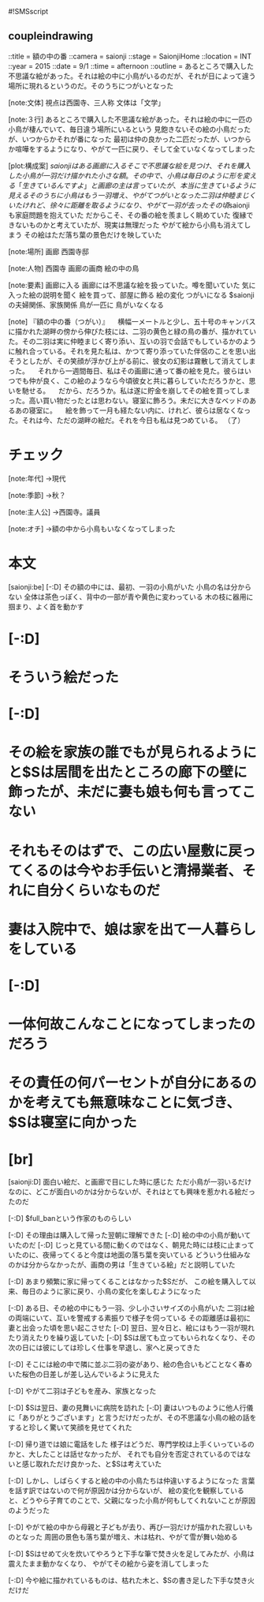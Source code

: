 #!SMSscript

## coupleindrawing

::title = 額の中の番
::camera = saionji
::stage = SaionjiHome
::location = INT
::year = 2015
::date = 9/1
::time = afternoon
::outline = あるところで購入した不思議な絵があった。それは絵の中に小鳥がいるのだが、それが日によって違う場所に現れるというのだ。そのうちにつがいとなった

[note:文体]
視点は西園寺、三人称
文体は「文学」

[note:３行]
あるところで購入した不思議な絵があった。それは絵の中に一匹の小鳥が棲んでいて、毎日違う場所にいるという
見飽きないその絵の小鳥だったが、いつからかそれが番になった
最初は仲の良かった二匹だったが、いつからか喧嘩をするようになり、やがて一匹に戻り、そして全ていなくなってしまった

[plot:構成案]
$saionjiはある画廊に入る
そこで不思議な絵を見つけ、それを購入した
小鳥が一羽だけ描かれた小さな額。その中で、小鳥は毎日のように形を変える
「生きているんですよ」と画廊の主は言っていたが、本当に生きているように見える
そのうちに小鳥はもう一羽増え、やがてつがいとなった
二羽は仲睦まじくいた
けれど、徐々に距離を取るようになり、やがて一羽が去った
その頃$saionjiも家庭問題を抱えていた
だからこそ、その番の絵を羨ましく眺めていた
復縁できないものかと考えていたが、現実は無理だった
やがて絵から小鳥も消えてしまう
その絵はただ落ち葉の景色だけを映していた

[note:場所]
画廊
西園寺邸

[note:人物]
西園寺
画廊の画商
絵の中の鳥

[note:要素]
画廊に入る
画廊には不思議な絵を扱っていた。噂を聞いていた
気に入った絵の説明を聞く
絵を買って、部屋に飾る
絵の変化
つがいになる
$saionjiの夫婦関係、家族関係
鳥が一匹に
鳥がいなくなる

[note]
『額の中の番（つがい）』
　横幅一メートルと少し、五十号のキャンバスに描かれた湖畔の傍から伸びた枝には、二羽の黄色と緑の鳥の番が、描かれていた。その二羽は実に仲睦まじく寄り添い、互いの羽で会話でもしているかのように触れ合っている。それを見た私は、かつて寄り添っていた伴侶のことを思い出そうとしたが、その笑顔が浮かび上がる前に、彼女の幻影は霧散して消えてしまった。
　それから一週間毎日、私はその画廊に通って番の絵を見た。彼らはいつでも仲が良く、この絵のようなら今頃彼女と共に暮らしていただろうかと、思いを馳せる。
　だから、だろうか。私は遂に貯金を崩してその絵を買ってしまった。高い買い物だったとは思わない。寝室に飾ろう。未だに大きなベッドのあるあの寝室に。
　絵を飾って一月も経たない内に、けれど、彼らは居なくなった。それは今、ただの湖畔の絵だ。それを今日も私は見つめている。
（了）

# チェック

[note:年代]
→現代

[note:季節]
→秋？

[note:主人公]
→西園寺。議員

[note:オチ]
→額の中から小鳥もいなくなってしまった

# 本文

[saionji:be]
[-:D]
その額の中には、最初、一羽の小鳥がいた
小鳥の名は分からない
全体は茶色っぽく、背中の一部が青や黄色に変わっている
木の枝に器用に掴まり、よく首を動かす

# [-:D]
# そういう絵だった

# [-:D]
# その絵を家族の誰でもが見られるようにと$Sは居間を出たところの廊下の壁に飾ったが、未だに妻も娘も何も言ってこない
# それもそのはずで、この広い屋敷に戻ってくるのは今やお手伝いと清掃業者、それに自分くらいなものだ
# 妻は入院中で、娘は家を出て一人暮らしをしている

# [-:D]
# 一体何故こんなことになってしまったのだろう
# その責任の何パーセントが自分にあるのかを考えても無意味なことに気づき、$Sは寝室に向かった

# [br]

[saionji:D]
面白い絵だ、と画廊で目にした時に感じた
ただ小鳥が一羽いるだけなのに、どこが面白いのかは分からないが、それはとても興味を惹かれる絵だったのだ

[-:D]
$full_banという作家のものらしい

[-:D]
その理由は購入して帰った翌朝に理解できた
[-:D]
絵の中の小鳥が動いていたのだ
[-:D]
じっと見ている間に動くのではなく、朝見た時には枝に止まっていたのに、夜帰ってくると今度は地面の落ち葉を突いている
どういう仕組みなのかは分からなかったが、画商の男は「生きている絵」だと説明していた

[-:D]
あまり頻繁に家に帰ってくることはなかった$Sだが、
この絵を購入して以来、毎日のように家に戻り、小鳥の変化を楽しむようになった

[-:D]
ある日、その絵の中にもう一羽、少し小さいサイズの小鳥がいた
二羽は絵の両端にいて、互いを警戒する素振りで様子を伺っている
その距離感は最初に妻と出会った頃を思い起こさせた
[-:D]
翌日、翌々日と、絵にはもう一羽が現れたり消えたりを繰り返していた
[-:D]
$Sは居ても立ってもいられなくなり、その次の日には彼にしては珍しく仕事を早退し、家へと戻ってきた

[-:D]
そこには絵の中で隣に並ぶ二羽の姿があり、絵の色合いもどことなく春めいた桜色の日差しが差し込んでいるように見えた

[-:D]
やがて二羽は子どもを産み、家族となった

[-:D]
$Sは翌日、妻の見舞いに病院を訪れた
[-:D]
妻はいつものように他人行儀に「ありがとうございます」と言うだけだったが、その不思議な小鳥の絵の話をすると珍しく驚いて笑顔を見せてくれた

[-:D]
帰り道では娘に電話をした
様子はどうだ、専門学校は上手くいっているのかと、大したことは話せなかったが、
それでも自分を否定されているのではないと感じ取れただけ良かった、と$Sは考えていた

[-:D]
しかし、しばらくすると絵の中の小鳥たちは仲違いするようになった
言葉を話す訳ではないので何が原因かは分からないが、
絵の変化を観察していると、どうやら子育てのことで、父親になった小鳥が何もしてくれないことが原因のようだった

[-:D]
やがて絵の中から母親と子どもが去り、再び一羽だけが描かれた寂しいものとなった
周囲の景色も落ち葉が増え、木は枯れ、やがて雪が舞い始める

[-:D]
$Sはせめて火を炊いてやろうと下手な筆で焚き火を足してみたが、小鳥は震えたまま動かなくなり、
やがてその絵から姿を消してしまった

[-:D]
今や絵に描かれているものは、枯れた木と、$Sの書き足した下手な焚き火だけだ

